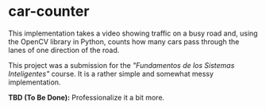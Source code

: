 # car-counter

This implementation takes a video showing traffic on a busy road and, using the OpenCV library in Python, counts how many cars pass through the lanes of one direction of the road.


This project was a submission for the *"Fundamentos de los Sistemas Inteligentes"* course. It is a rather simple and somewhat messy implementation.

**TBD (To Be Done):** Professionalize it a bit more.
